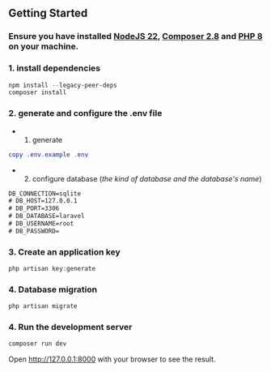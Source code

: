 ## Getting Started

### Ensure you have installed [NodeJS 22](https://nodejs.org), [Composer 2.8](https://getcomposer.org) and [PHP 8](https://www.php.net/) on your machine.

### 1. install dependencies

```powershell
npm install --legacy-peer-deps
composer install
```

### 2. generate and configure the .env file

- 1. generate

```powershell
copy .env.example .env
```

- 2. configure database (_the kind of database and the database's name_)

```txt
DB_CONNECTION=sqlite
# DB_HOST=127.0.0.1
# DB_PORT=3306
# DB_DATABASE=laravel 
# DB_USERNAME=root
# DB_PASSWORD=
```

### 3. Create an application key

```powershell
php artisan key:generate
```

### 4. Database migration

```powershell
php artisan migrate
```

### 4. Run the development server

```powershell
composer run dev
```

Open <a href="http://127.0.0.1:8000">http://127.0.0.1:8000</a> with your browser to see the result.
